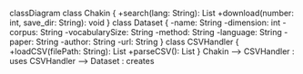 classDiagram
    class Chakin {
        +search(lang: String): List
        +download(number: int, save_dir: String): void
    }
    class Dataset {
        -name: String
        -dimension: int
        -corpus: String
        -vocabularySize: String
        -method: String
        -language: String
        -paper: String
        -author: String
        -url: String
    }
    class CSVHandler {
        +loadCSV(filePath: String): List
        +parseCSV(): List<Dataset>
    }
    Chakin --> CSVHandler : uses
    CSVHandler --> Dataset : creates